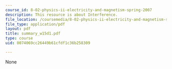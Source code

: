 ```yaml
---
course_id: 8-02-physics-ii-electricity-and-magnetism-spring-2007
description: This resource is about Interference.
file_location: /coursemedia/8-02-physics-ii-electricity-and-magnetism-spring-2007/0074069cc26449b61cfdf1c36b258309_summary_w15d1.pdf
file_type: application/pdf
layout: pdf
title: summary_w15d1.pdf
type: course
uid: 0074069cc26449b61cfdf1c36b258309

---
```

None